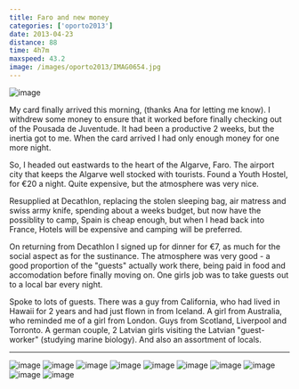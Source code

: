 ```yaml
---
title: Faro and new money
categories: ['oporto2013']
date: 2013-04-23
distance: 88
time: 4h7m
maxspeed: 43.2
image: /images/oporto2013/IMAG0654.jpg
---
```

![image](/images/oporto2013/IMAG0654.jpg)

My card finally arrived this morning, (thanks Ana for letting me know). I withdrew some money to ensure that it worked before finally checking out of the Pousada de Juventude. It had been a productive 2 weeks, but the inertia got to me. When the card arrived I had only enough money for one more night.

So, I headed out eastwards to the heart of the Algarve, Faro. The airport city that keeps the Algarve well stocked with tourists. Found a Youth Hostel, for €20 a night. Quite expensive, but the atmosphere was very nice.

Resupplied at Decathlon, replacing the stolen sleeping bag, air matress and swiss army knife, spending about a weeks budget, but now have the possiblity to camp, Spain is cheap enough, but when I head back into France, Hotels will be expensive and camping will be preferred.

On returning from Decathlon I signed up for dinner for €7, as much for the social aspect as for the sustinance. The atmosphere was very good - a good proportion of the "guests" actually work there, being paid in food and accomodation before finally moving on. One girls job was to take guests out to a local bar every night.

Spoke to lots of guests. There was a guy from California, who had lived in Hawaii for 2 years and had just flown in from Iceland. A girl from Australia, who reminded me of a girl from London. Guys from Scotland, Liverpool and Torronto. A german couple, 2 Latvian girls visiting the Latvian "guest-worker" (studying marine biology). And also an assortment of locals.

---

![image](/images/oporto2013/IMAG0658.jpg)
![image](/images/oporto2013/IMAG0653.jpg)
![image](/images/oporto2013/IMAG0655.jpg)
![image](/images/oporto2013/IMAG0659.jpg)
![image](/images/oporto2013/IMAG0662.jpg)
![image](/images/oporto2013/IMAG0660.jpg)
![image](/images/oporto2013/IMAG0657.jpg)
![image](/images/oporto2013/IMAG0661.jpg)
![image](/images/oporto2013/IMAG0656.jpg)
![image](/images/oporto2013/IMAG0652.jpg)